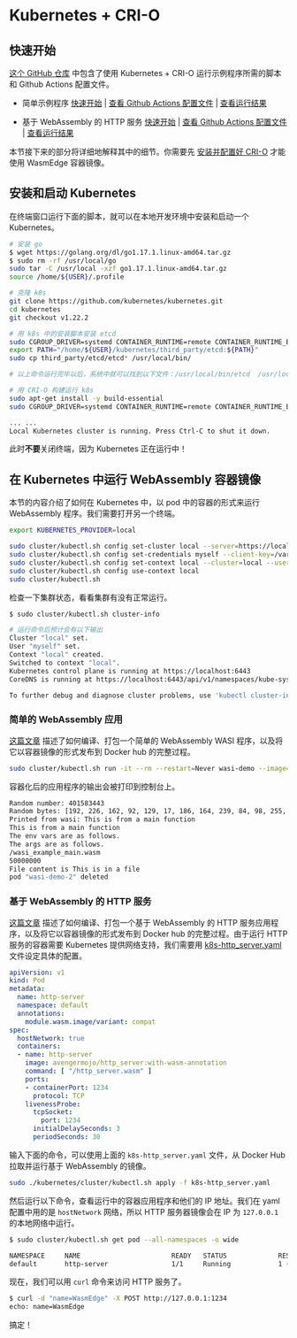 # Kubernetes + CRI-O

## 快速开始

[这个 GitHub 仓库](https://github.com/second-state/wasmedge-containers-examples/) 中包含了使用 Kubernetes + CRI-O 运行示例程序所需的脚本和 Github Actions 配置文件。

* 简单示例程序 [快速开始](https://github.com/second-state/wasmedge-containers-examples/blob/main/kubernetes_crio/README.md) | [查看 Github Actions 配置文件](https://github.com/second-state/wasmedge-containers-examples/blob/main/.github/workflows/kubernetes-crio.yml) | [查看运行结果](https://github.com/second-state/wasmedge-containers-examples/runs/4328930134?check_suite_focus=true#step:6:3007)

* 基于 WebAssembly 的 HTTP 服务 [快速开始](https://github.com/second-state/wasmedge-containers-examples/blob/main/kubernetes_crio/http_server/README.md) | [查看 Github Actions 配置文件](https://github.com/second-state/wasmedge-containers-examples/blob/main/.github/workflows/kubernetes-crio-server.yml) | [查看运行结果](https://github.com/second-state/wasmedge-containers-examples/runs/4577789182?check_suite_focus=true#step:6:3030)

本节接下来的部分将详细地解释其中的细节。你需要先 [安装并配置好 CRI-O](../cri/crio.md) 才能使用 WasmEdge 容器镜像。

## 安装和启动 Kubernetes

在终端窗口运行下面的脚本，就可以在本地开发环境中安装和启动一个 Kubernetes。

```bash
# 安装 go
$ wget https://golang.org/dl/go1.17.1.linux-amd64.tar.gz
$ sudo rm -rf /usr/local/go
sudo tar -C /usr/local -xzf go1.17.1.linux-amd64.tar.gz
source /home/${USER}/.profile

# 克隆 k8s
git clone https://github.com/kubernetes/kubernetes.git
cd kubernetes
git checkout v1.22.2

# 用 k8s 中的安装脚本安装 etcd
sudo CGROUP_DRIVER=systemd CONTAINER_RUNTIME=remote CONTAINER_RUNTIME_ENDPOINT='unix:///var/run/crio/crio.sock' ./hack/install-etcd.sh
export PATH="/home/${USER}/kubernetes/third_party/etcd:${PATH}"
sudo cp third_party/etcd/etcd* /usr/local/bin/

# 以上命令运行完毕以后，系统中就可以找到以下文件：/usr/local/bin/etcd  /usr/local/bin/etcdctl  /usr/local/bin/etcdutl 

# 用 CRI-O 构建运行 k8s
sudo apt-get install -y build-essential
sudo CGROUP_DRIVER=systemd CONTAINER_RUNTIME=remote CONTAINER_RUNTIME_ENDPOINT='unix:///var/run/crio/crio.sock' ./hack/local-up-cluster.sh

... ...
Local Kubernetes cluster is running. Press Ctrl-C to shut it down.
```

此时**不要**关闭终端，因为 Kubernetes 正在运行中！

## 在 Kubernetes 中运行 WebAssembly 容器镜像

本节的内容介绍了如何在 Kubernetes 中，以 pod 中的容器的形式来运行 WebAssembly 程序。我们需要打开另一个终端。

```bash
export KUBERNETES_PROVIDER=local

sudo cluster/kubectl.sh config set-cluster local --server=https://localhost:6443 --certificate-authority=/var/run/kubernetes/server-ca.crt
sudo cluster/kubectl.sh config set-credentials myself --client-key=/var/run/kubernetes/client-admin.key --client-certificate=/var/run/kubernetes/client-admin.crt
sudo cluster/kubectl.sh config set-context local --cluster=local --user=myself
sudo cluster/kubectl.sh config use-context local
sudo cluster/kubectl.sh
```

检查一下集群状态，看看集群有没有正常运行。

```bash
$ sudo cluster/kubectl.sh cluster-info

# 运行命令后预计会有以下输出
Cluster "local" set.
User "myself" set.
Context "local" created.
Switched to context "local".
Kubernetes control plane is running at https://localhost:6443
CoreDNS is running at https://localhost:6443/api/v1/namespaces/kube-system/services/kube-dns:dns/proxy

To further debug and diagnose cluster problems, use 'kubectl cluster-info dump'.
```

### 简单的 WebAssembly 应用

[这篇文章](../demo/wasi.md) 描述了如何编译、打包一个简单的 WebAssembly WASI 程序，以及将它以容器镜像的形式发布到 Docker hub 的完整过程。

```bash
sudo cluster/kubectl.sh run -it --rm --restart=Never wasi-demo --image=hydai/wasm-wasi-example:with-wasm-annotation --annotations="module.wasm.image/variant=compat" /wasi_example_main.wasm 50000000
```

容器化后的应用程序的输出会被打印到控制台上。

```bash
Random number: 401583443
Random bytes: [192, 226, 162, 92, 129, 17, 186, 164, 239, 84, 98, 255, 209, 79, 51, 227, 103, 83, 253, 31, 78, 239, 33, 218, 68, 208, 91, 56, 37, 200, 32, 12, 106, 101, 241, 78, 161, 16, 240, 158, 42, 24, 29, 121, 78, 19, 157, 185, 32, 162, 95, 214, 175, 46, 170, 100, 212, 33, 27, 190, 139, 121, 121, 222, 230, 125, 251, 21, 210, 246, 215, 127, 176, 224, 38, 184, 201, 74, 76, 133, 233, 129, 48, 239, 106, 164, 190, 29, 118, 71, 79, 203, 92, 71, 68, 96, 33, 240, 228, 62, 45, 196, 149, 21, 23, 143, 169, 163, 136, 206, 214, 244, 26, 194, 25, 101, 8, 236, 247, 5, 164, 117, 40, 220, 52, 217, 92, 179]
Printed from wasi: This is from a main function
This is from a main function
The env vars are as follows.
The args are as follows.
/wasi_example_main.wasm
50000000
File content is This is in a file
pod "wasi-demo-2" deleted
```

### 基于 WebAssembly 的 HTTP 服务

[这篇文章](../demo/server.md) 描述了如何编译、打包一个基于 WebAssembly 的 HTTP 服务应用程序，以及将它以容器镜像的形式发布到 Docker hub 的完整过程。由于运行 HTTP 服务的容器需要 Kubernetes 提供网络支持，我们需要用 [k8s-http_server.yaml](https://github.com/second-state/wasmedge-containers-examples/blob/main/kubernetes_crio/http_server/k8s-http_server.yaml) 文件设定具体的配置。

```yaml
apiVersion: v1
kind: Pod
metadata:
  name: http-server
  namespace: default
  annotations:
    module.wasm.image/variant: compat
spec:
  hostNetwork: true
  containers:
  - name: http-server
    image: avengermojo/http_server:with-wasm-annotation
    command: [ "/http_server.wasm" ]
    ports:
    - containerPort: 1234
      protocol: TCP
    livenessProbe:
      tcpSocket:
        port: 1234
      initialDelaySeconds: 3
      periodSeconds: 30
```

输入下面的命令，可以使用上面的 `k8s-http_server.yaml` 文件，从 Docker Hub 拉取并运行基于 WebAssembly 的镜像。

```bash
sudo ./kubernetes/cluster/kubectl.sh apply -f k8s-http_server.yaml
```

然后运行以下命令，查看运行中的容器应用程序和他们的 IP 地址。我们在 yaml 配置中用的是 `hostNetwork` 网络，所以 HTTP 服务器镜像会在 IP 为 `127.0.0.1` 的本地网络中运行。

```bash
$ sudo cluster/kubectl.sh get pod --all-namespaces -o wide

NAMESPACE     NAME                       READY   STATUS             RESTARTS      AGE   IP          NODE        NOMINATED NODE   READINESS GATES
default       http-server                1/1     Running            1 (26s ago)     60s     127.0.0.1   127.0.0.1   <none>           <none>
```

现在，我们可以用 `curl` 命令来访问 HTTP 服务了。

```bash
$ curl -d "name=WasmEdge" -X POST http://127.0.0.1:1234
echo: name=WasmEdge
```

搞定！
